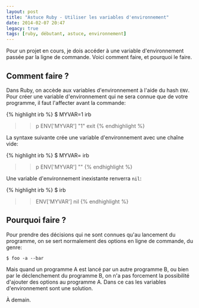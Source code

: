 ```yaml
---
layout: post
title: "Astuce Ruby - Utiliser les variables d'environnement"
date: 2014-02-07 20:47
legacy: true
tags: [ruby, débutant, astuce, environnement]
---
```




Pour un projet en cours, je dois accéder à une variable d'environnement
passée par la ligne de commande. Voici comment faire, et pourquoi le
faire.

<!-- more -->

Comment faire ?
-------

Dans Ruby, on accède aux variables d'environnement à l'aide
du hash `ENV`. Pour créer une variable d'environnement qui ne sera
connue que de votre programme, il faut
l'affecter avant la commande:

{% highlight irb %}
$ MYVAR=1 irb
>> p ENV['MYVAR']
"1"
>> exit
{% endhighlight %}

La syntaxe suivante crée une variable d'environnement avec une chaîne
vide:

{% highlight irb %}
$ MYVAR= irb
>> p ENV['MYVAR']
""
{% endhighlight %}

Une variable d'environnement inexistante renverra `nil`:

{% highlight irb %}
$ irb
>> ENV['MYVAR']
nil
{% endhighlight %}

Pourquoi faire ?
--------

Pour prendre des décisions qui ne sont connues
qu'au lancement du programme, on se sert normalement des options en
ligne de commande, du genre:

    $ foo -a --bar

Mais quand un programme A est lancé par un autre programme B, ou
bien par le
déclenchement du programme B, on n'a pas forcement la possibilité
d'ajouter des options au programme A. Dans ce cas les variables
d'environnement sont une solution.



À demain.



